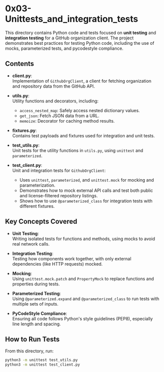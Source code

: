 # 0x03-Unittests_and_integration_tests

This directory contains Python code and tests focused on **unit testing** and **integration testing** for a GitHub organization client. The project demonstrates best practices for testing Python code, including the use of mocks, parameterized tests, and pycodestyle compliance.

## Contents

- **client.py**:  
  Implementation of `GithubOrgClient`, a client for fetching organization and repository data from the GitHub API.

- **utils.py**:  
  Utility functions and decorators, including:
  - `access_nested_map`: Safely access nested dictionary values.
  - `get_json`: Fetch JSON data from a URL.
  - `memoize`: Decorator for caching method results.

- **fixtures.py**:  
  Contains test payloads and fixtures used for integration and unit tests.

- **test_utils.py**:  
  Unit tests for the utility functions in `utils.py`, using `unittest` and `parameterized`.

- **test_client.py**:  
  Unit and integration tests for `GithubOrgClient`:
  - Uses `unittest`, `parameterized`, and `unittest.mock` for mocking and parameterization.
  - Demonstrates how to mock external API calls and test both public and license-filtered repository listings.
  - Shows how to use `@parameterized_class` for integration tests with different fixtures.

## Key Concepts Covered

- **Unit Testing**:  
  Writing isolated tests for functions and methods, using mocks to avoid real network calls.

- **Integration Testing**:  
  Testing how components work together, with only external dependencies (like HTTP requests) mocked.

- **Mocking**:  
  Using `unittest.mock.patch` and `PropertyMock` to replace functions and properties during tests.

- **Parameterized Testing**:  
  Using `@parameterized.expand` and `@parameterized_class` to run tests with multiple sets of inputs.

- **PyCodeStyle Compliance**:  
  Ensuring all code follows Python's style guidelines (PEP8), especially line length and spacing.

## How to Run Tests

From this directory, run:
```bash
python3 -m unittest test_utils.py
python3 -m unittest test_client.py
```
